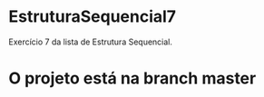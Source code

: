 # EstruturaSequencial7
Exercício 7 da lista de Estrutura Sequencial.

# O projeto está na branch master
